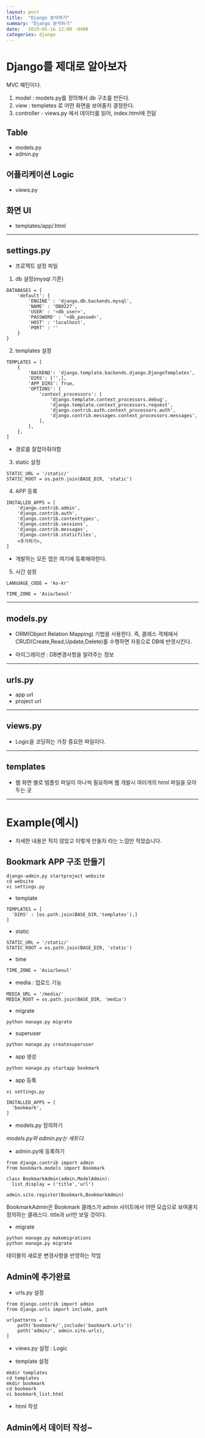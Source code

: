 ```yaml
---
layout: post
title:  "Django 분석하기"
summary: "Django 분석하기"
date:   2019-05-16 12:00 -0400
categories: django
---
```


# Django를 제대로 알아보자

MVC 패턴이다.

1. model : models.py를 정의해서 db 구조를 만든다.
2. view : templetes 로 어떤 화면을 보여줄지 결정한다.
3. controller - views.py 에서 데이터를 읽어, index.html에 전달


## Table
- models.py
- admin.py

## 어플리케이션 Logic
- views.py

## 화면 UI
- templates/app/<name>.html

---

## settings.py
- 프로젝트 설정 파일

1. db 설정(mysql 기준)

```
DATABASES = {
    'default': {
        'ENGINE' : 'django.db.backends.mysql',
        'NAME' : 'DB0227',
        'USER' : '<db_user>',
        'PASSWORD' : '<db_passwd>',
        'HOST' : 'localhost',
        'PORT' : ''
    }
}
```

2. templates 설정

```
TEMPLATES = [
    {
        'BACKEND': 'django.template.backends.django.DjangoTemplates',
        'DIRS': ['',],
        'APP_DIRS': True,
        'OPTIONS': {
            'context_processors': [
                'django.template.context_processors.debug',
                'django.template.context_processors.request',
                'django.contrib.auth.context_processors.auth',
                'django.contrib.messages.context_processors.messages',
            ],
        },
    },
]
```

- 경로를 잘잡아줘야함

3. static 설정

```
STATIC_URL = '/static/'
STATIC_ROOT = os.path.join(BASE_DIR, 'static')
```

4. APP 등록

```
INSTALLED_APPS = [
    'django.contrib.admin',
    'django.contrib.auth',
    'django.contrib.contenttypes',
    'django.contrib.sessions',
    'django.contrib.messages',
    'django.contrib.staticfiles',
    <추가하기>,
]
```

- 개발하는 모든 앱은 여기에 등록해야한다.

5. 시간 설정

```
LANGUAGE_CODE = 'ko-kr'

TIME_ZONE = 'Asia/Seoul'
```

---

## models.py
- ORM(Object Relation Mapping) 기법을 사용한다. 즉, 클래스 객체에서 CRUD(Create,Read,Update,Delete)를 수행하면 자동으로 DB에 반영시킨다.

- 마이그레이션 : DB변경사항을 알려주는 정보

---

## urls.py
- app url
- project url

---

## views.py
- Logic을 코딩하는 가장 중요한 파일이다.

---

## templates

- 웹 화면 별로 템플릿 파일이 하나씩 필요하며 웹 개발시 여러개의 html 파일을 모아두는 곳

 ---
# Example(예시)
- 자세한 내용은 적지 않았고 이렇게 만들자 라는 느낌만 적었습니다.

## Bookmark APP 구조 만들기

```
django-admin.py startproject website
cd website
vi settings.py
```

- template

```
TEMPLATES = [
  'DIRS' : [os.path.join(BASE_DIR,'templates'),]
]
```

- static

```
STATIC_URL = '/static/'
STATIC_ROOT = os.path.join(BASE_DIR, 'static')
```

- time

```
TIME_ZONE = 'Asia/Seoul'
```

- media : 업로드 기능

```
MEDIA_URL = '/media/'
MEDIA_ROOT = os.path.join(BASE_DIR, 'media')
```

- migrate

```
python manage.py migrate
```

- superuser

```
python manage.py createsuperuser
```

- app 생성

```
python manage.py startapp bookmark
```

- app 등록

```
vi settings.py

INSTALLED_APPS = [
  'bookmark',
]
```

- models.py 정의하기

*models.py와 admin.py는 세트다.*

- admin.py에 등록하기

```
from django.contrib import admin
from bookmark.models import Bookmark

class BookmarkAdmin(admin,ModelAdmin):
  list_display = ('title','url')

admin.site.register(Bookmark,BookmarkAdmin)
```

BookmarkAdmin은 Bookmark 클래스가 admin 사이트에서 어떤 모습으로 보여줄지 정의하는 클래스다. title과 url만 보일 것이다.

- migrate

```
python manage.py makemigrations
python manage.py migrate
```

테이블의 새로운 변경사항을 반영하는 작업

## Admin에 추가완료

- urls.py 설정

```
from django.contrib import admin
from django.urls import include, path

urlpatterns = [
    path('bookmark/',include('bookmark.urls'))
    path('admin/', admin.site.urls),
]
```

- views.py 설정 : Logic

- template 설정

```
mkdir templates
cd templates
mkdir bookmark
cd bookmark
vi bookmark_list.html
```

- html 작성

## Admin에서 데이터 작성~
